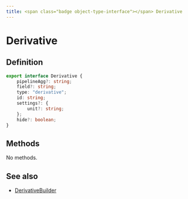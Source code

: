 ```yaml
---
title: <span class="badge object-type-interface"></span> Derivative
---
```

# <span class="badge object-type-interface"></span> Derivative

## Definition

```typescript
export interface Derivative {
	pipelineAgg?: string;
	field?: string;
	type: "derivative";
	id: string;
	settings?: {
		unit?: string;
	};
	hide?: boolean;
}

```
## Methods

No methods.
## See also

 * <span class="badge builder"></span> [DerivativeBuilder](./builder-DerivativeBuilder.md)

